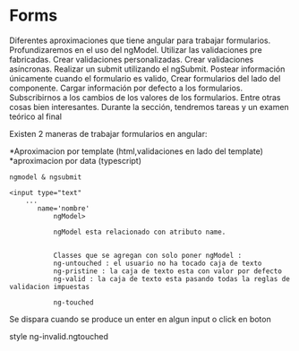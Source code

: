 # Forms

Diferentes aproximaciones que tiene angular para trabajar formularios.
Profundizaremos en el uso del ngModel.
Utilizar las validaciones pre fabricadas.
Crear validaciones personalizadas.
Crear validaciones asíncronas.
Realizar un submit utilizando el ngSubmit.
Postear información únicamente cuando el formulario es valido,
Crear formularios del lado del componente.
Cargar información por defecto a los formularios.
Subscribirnos a los cambios de los valores de los formularios.
Entre otras cosas bien interesantes.
Durante la sección, tendremos tareas y un examen teórico al final



Existen 2 maneras de trabajar formularios en angular: 

*Aproximacion por template (html,validaciones en lado del template)
*aproximacion por data (typescript)


 
    ngmodel & ngsubmit		
		
	<input type="text"
		...			
	       name='nombre'
               ngModel>
               
               ngModel esta relacionado con atributo name.
               
               
               Classes que se agregan con solo poner ngModel :
               ng-untouched : el usuario no ha tocado caja de texto
               ng-pristine : la caja de texto esta con valor por defecto
               ng-valid : la caja de texto esta pasando todas la reglas de validacion impuestas 
               
               ng-touched
               
 
 <form nonvalidate="">


 <form (ngSubmit)="save()">
 Se dispara cuando se produce un enter en algun input o click en boton
 
 
 style
 	ng-invalid.ngtouched 
               
              
